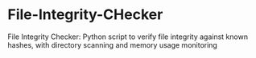 # File-Integrity-CHecker
File Integrity Checker: Python script to verify file integrity against known hashes, with directory scanning and memory usage monitoring
